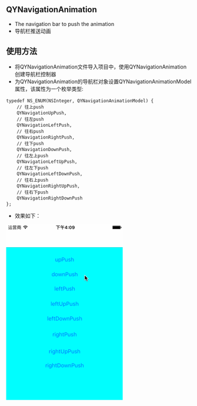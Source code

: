 ## QYNavigationAnimation
* The navigation bar to push the animation
* 导航栏推送动画


## 使用方法
* 将QYNavigationAnimation文件导入项目中，使用QYNavigationAnimation创建导航栏控制器
* 为QYNavigationAnimation的导航栏对象设置QYNavigationAnimationModel属性，该属性为一个枚举类型:

```objc
typedef NS_ENUM(NSInteger, QYNavigationAnimationModel) {
    // 往上push
    QYNavigationUpPush,
    // 往左push
    QYNavigationLeftPush,
    // 往右push
    QYNavigationRightPush,
    // 往下push
    QYNavigationDownPush,
    // 往左上push
    QYNavigationLeftUpPush,
    // 往左下push
    QYNavigationLeftDownPush,
    // 往右上push
    QYNavigationRightUpPush,
    // 往右下push
    QYNavigationRightDownPush
};
```
* 效果如下：

![image](https://github.com/peanutNote/QYNavigationAnimation/blob/master/QYNavigationAnimation/demo.gif)